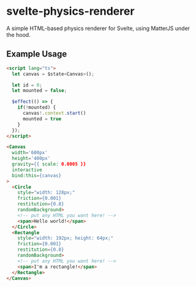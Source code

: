 # svelte-physics-renderer

A simple HTML-based physics renderer for Svelte, using MatterJS under the hood.

## Example Usage

```html
<script lang="ts">
  let canvas = $state<Canvas>();

  let id = 0;
  let mounted = false;

  $effect(() => {
    if(!mounted) {
      canvas!.context.start()
      mounted = true
    }
  });
</script>

<Canvas
  width='600px'
  height='400px'
  gravity={{ scale: 0.0005 }}
  interactive
  bind:this={canvas}
>
  <Circle
    style="width: 128px;"
    friction={0.001}
    restitution={0.8}
    randomBackground>
    <!-- put any HTML you want here! -->
    <span>Hello world!</span>
  </Circle>
  <Rectangle
    style="width: 192px; height: 64px;"
    friction={0.001}
    restitution={0.8}
    randomBackground>
    <!-- put any HTML you want here! -->
    <span>I'm a rectangle!</span>
  </Rectangle>
</Canvas>
```
